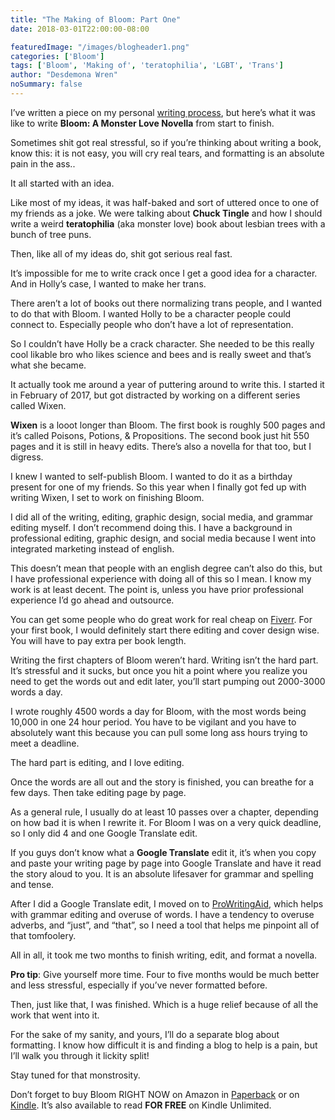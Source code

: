 ```yaml
---
title: "The Making of Bloom: Part One"
date: 2018-03-01T22:00:00-08:00

featuredImage: "/images/blogheader1.png"
categories: ['Bloom']
tags: ['Bloom', 'Making of', 'teratophilia', 'LGBT', 'Trans']
author: "Desdemona Wren"
noSummary: false
---
```

I’ve written a piece on my personal [writing process](https://wholesaleromance.tumblr.com/post/169417169175/anyways-heres-my-writing-process-thanks-for), but here’s what it was like to write **Bloom: A Monster Love Novella** from start to finish. 

Sometimes shit got real stressful, so if you’re thinking about writing a book, know this: it is not easy, you will cry real tears, and formatting is an absolute pain in the ass.. 

It all started with an idea.

Like most of my ideas, it was half-baked and sort of uttered once to one of my friends as a joke. We were talking about **Chuck Tingle** and how I should write a weird **teratophilia** (aka monster love) book about lesbian trees with a bunch of tree puns. 

Then, like all of my ideas do, shit got serious real fast.

It’s impossible for me to write crack once I get a good idea for a character. And in Holly’s case, I wanted to make her trans. 

There aren’t a lot of books out there normalizing trans people, and I wanted to do that with Bloom. I wanted Holly to be a character people could connect to. Especially people who don’t have a lot of representation. 

So I couldn’t have Holly be a crack character. She needed to be this really cool likable bro who likes science and bees and is really sweet and that’s what she became.

It actually took me around a year of puttering around to write this. I started it in February of 2017, but got distracted by working on a different series called Wixen. 

**Wixen** is a looot longer than Bloom. The first book is roughly 500 pages and it’s called Poisons, Potions, & Propositions. The second book just hit 550 pages and it is still in heavy edits. There’s also a novella for that too, but I digress.

I knew I wanted to self-publish Bloom. I wanted to do it as a birthday present for one of my friends. So this year when I finally got fed up with writing Wixen, I set to work on finishing Bloom.

I did all of the writing, editing, graphic design, social media, and grammar editing myself. I don’t recommend doing this. I have a background in professional editing, graphic design, and social media because I went into integrated marketing instead of english.

This doesn’t mean that people with an english degree can’t also do this, but I have professional experience with doing all of this so I mean. I know my work is at least decent. The point is, unless you have prior professional experience I’d go ahead and outsource.

You can get some people who do great work for real cheap on [Fiverr](https://www.fiverr.com/). For your first book, I would definitely start there editing and cover design wise. You will have to pay extra per book length.

Writing the first chapters of Bloom weren’t hard. Writing isn’t the hard part. It’s stressful and it sucks, but once you hit a point where you realize you need to get the words out and edit later, you’ll start pumping out 2000-3000 words a day.

I wrote roughly 4500 words a day for Bloom, with the most words being 10,000 in one 24 hour period. You have to be vigilant and you have to absolutely want this because you can pull some long ass hours trying to meet a deadline. 

The hard part is editing, and I love editing. 

Once the words are all out and the story is finished, you can breathe for a few days. Then take editing page by page. 

As a general rule, I usually do at least 10 passes over a chapter, depending on how bad it is when I rewrite it. For Bloom I was on a very quick deadline, so I only did 4 and one Google Translate edit.

If you guys don’t know what a **Google Translate** edit it, it’s when you copy and paste your writing page by page into Google Translate and have it read the story aloud to you. It is an absolute lifesaver for grammar and spelling and tense. 

After I did a Google Translate edit, I moved on to [ProWritingAid](https://prowritingaid.com/), which helps with grammar editing and overuse of words. I have a tendency to overuse adverbs, and “just”, and “that”, so I need a tool that helps me pinpoint all of that tomfoolery. 

All in all, it took me two months to finish writing, edit, and format a novella. 

**Pro tip**: Give yourself more time. Four to five months would be much better and less stressful, especially if you’ve never formatted before. 

Then, just like that, I was finished. Which is a huge relief because of all the work that went into it. 

For the sake of my sanity, and yours, I’ll do a separate blog about formatting. I know how difficult it is and finding a blog to help is a pain, but I’ll walk you through it lickity split! 

Stay tuned for that monstrosity.

Don’t forget to buy Bloom RIGHT NOW on Amazon in [Paperback](https://amazon.com/dp/1980433933) or on [Kindle](https://amazon.com/dp/B07B4SLH9S). It’s also available to read **FOR FREE** on Kindle Unlimited. 
